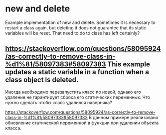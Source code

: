 # new and delete

Example implementation of new and delete.
Sometimes it is necessary to restart a class again, but deleting it does not
guarantee that its static variables will be reset. That need to do to class has
left certainly?

https://stackoverflow.com/questions/58095924/as-correctly-to-remove-class-in-%d1%81/58097383#58097383
This example updates a static variable in a function when a class object is
deleted.
---
Иногда необходимо перезапустить класс по новой, однако его удаление не
гарантирует сброса его статических переменных. Что нужно сделать чтобы класс
удалился наверняка?

https://stackoverflow.com/questions/58095924/as-correctly-to-remove-class-in-%d1%81/58097383#58097383
В данном примере реализовано обновление статической переменной в функции при
удалении объекта класса.
